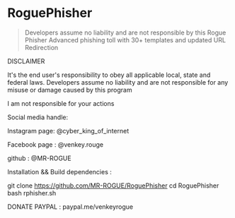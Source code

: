 # RoguePhisher
>Developers assume no liability and are not responsible by this Rogue Phisher
>Advanced phishing toll with 30+ templates and updated URL Redirection

DISCLAIMER

It's the end user's responsibility to obey all applicable local, state and federal laws. Developers assume no liability and are not responsible for any misuse or damage caused by this program

I am not responsible for your actions


Social media handle:

Instagram page: @cyber_king_of_internet

Facebook page : @venkey.rouge

github : @MR-ROGUE


Installation && Build dependencies :

git clone https://github.com/MR-ROGUE/RoguePhisher
cd RoguePhisher
bash rphisher.sh

DONATE
PAYPAL : paypal.me/venkeyrogue

